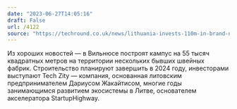 ```yaml
---
date: "2023-06-27T14:05:16"
draft: False
url: /4122
source: "https://techround.co.uk/news/lithuania-invests-110m-in-brand-new-tech-campus/"
---
```


Из хороших новостей — в Вильнюсе построят кампус на 55 тысяч квадратных метров на территории нескольких бывших швейных фабрик. Строительство планируют завершить в 2024 году, инвесторами выступают Tech Zity — компания, основанная литовским предпринимателем Дариусом Жакайтисом, многие годы занимающимся развитием экосистемы в Литве, основателем акселератора StartupHighway.
